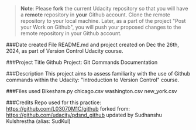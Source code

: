 >**Note**: Please **fork** the current Udacity repository so that you will have a **remote** repository in **your** Github account. Clone the remote repository to your local machine. Later, as a part of the project "Post your Work on Github", you will push your proposed changes to the remote repository in your Github account.

###Date created
File README.md and project created on Dec the 26th, 2024, as part of Version Control Udacity course.

###Project Title
Github Project: Git Commands Documentation

###Description
This project aims to assess familiarity with the use of Github commands within the Udacity: "Introduction to Version Control" course.

###Files used
Bikeshare.py chicago.csv washington.csv new_york.csv

###Credits
Repo used for this practice: https://github.com/L03070M1C/github forked from: https://github.com/udacity/pdsnd_github updated by Sudhanshu Kulshrestha (alias: SudKul)